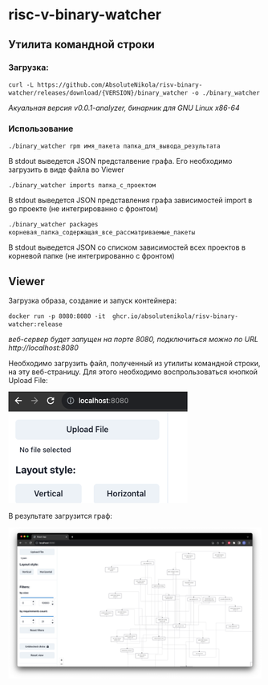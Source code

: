 # risc-v-binary-watcher

## Утилита командной строки

### Загрузка:

```shell
curl -L https://github.com/AbsoluteNikola/risv-binary-watcher/releases/download/{VERSION}/binary_watcher -o ./binary_watcher
```

_Акуальная версия v0.0.1-analyzer, бинарник для GNU Linux x86-64_

### Использование
```shell
./binary_watcher rpm имя_пакета папка_для_вывода_результата
```
В stdout выведется JSON предсталвение графа. Его необходимо загрузить в виде файла во Viewer

```shell
./binary_watcher imports папка_с_проектом
```
В stdout выведется JSON представления графа зависимостей import в go проекте (не интегрированно с фронтом)
```shell
./binary_watcher packages корневая_папка_содержащая_все_рассматриваемые_пакеты
```
В stdout выведется JSON со списком зависимостей всех проектов в корневой папке (не интегрированно с фронтом)


## Viewer

Загрузка образа, создание и запуск контейнера:
```shell
docker run -p 8080:8080 -it  ghcr.io/absolutenikola/risv-binary-watcher:release
```

_веб-сервер будет запущен на порте 8080, подключиться можно по URL http://localhost:8080_

Необходимо загрузить файл, полученный из утилиты командной строки, на эту веб-страницу. Для этого
необходимо воспрользоваться кнопкой Upload File:

![upload_button.png](imgs/upload_button.png)

В результате загрузится граф:

![ui-example.png](imgs/ui-example.png)